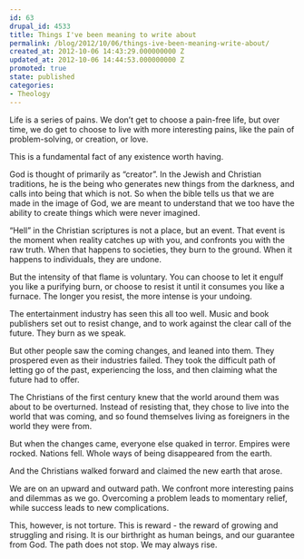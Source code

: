 ```yaml
---
id: 63
drupal_id: 4533
title: Things I've been meaning to write about
permalink: /blog/2012/10/06/things-ive-been-meaning-write-about/
created_at: 2012-10-06 14:43:29.000000000 Z
updated_at: 2012-10-06 14:44:53.000000000 Z
promoted: true
state: published
categories:
- Theology
---
```

Life is a series of pains. We don’t get to choose a pain-free life, but over time, we do get to choose to live with more interesting pains, like the pain of problem-solving, or creation, or love.

This is a fundamental fact of any existence worth having.

God is thought of primarily as “creator”. In the Jewish and Christian traditions, he is the being who generates new things from the darkness, and calls into being that which is not. So when the bible tells us that we are made in the image of God, we are meant to understand that we too have the ability to create things which were never imagined.

“Hell” in the Christian scriptures is not a place, but an event. That event is the moment when reality catches up with you, and confronts you with the raw truth. When that happens to societies, they burn to the ground. When it happens to individuals, they are undone. 

But the intensity of that flame is voluntary. You can choose to let it engulf you like a purifying burn, or choose to resist it until it consumes you like a furnace. The longer you resist, the more intense is your undoing.

The entertainment industry has seen this all too well. Music and book publishers set out to resist change, and to work against the clear call of the future. They burn as we speak.

But other people saw the coming changes, and leaned into them. They prospered even as their industries failed. They took the difficult path of letting go of the past, experiencing the loss, and then claiming what the future had to offer.

The Christians of the first century knew that the world around them was about to be overturned. Instead of resisting that, they chose to live into the world that was coming, and so found themselves living as foreigners in the world they were from.

But when the changes came, everyone else quaked in terror. Empires were rocked. Nations fell. Whole ways of being disappeared from the earth. 

And the Christians walked forward and claimed the new earth that arose.

We are on an upward and outward path. We confront more interesting pains and dilemmas as we go. Overcoming a problem leads to momentary relief, while success leads to new complications. 

This, however, is not torture. This is reward - the reward of growing and struggling and rising. It is our birthright as human beings, and our guarantee from God. The path does not stop. We may always rise.

